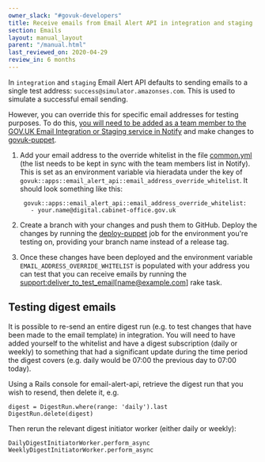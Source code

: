 ```yaml
---
owner_slack: "#govuk-developers"
title: Receive emails from Email Alert API in integration and staging
section: Emails
layout: manual_layout
parent: "/manual.html"
last_reviewed_on: 2020-04-29
review_in: 6 months
---
```


In `integration` and `staging` Email Alert API defaults to sending emails
to a single test address: `success@simulator.amazonses.com`. This is used to
simulate a successful email sending.

However, you can override this for specific email addresses for testing
purposes. To do this, [you will need to be added as a team member to
the GOV.UK Email Integration or Staging service in Notify][add-in-notify] and
make changes to [govuk-puppet].

[add-in-notify]: /manual/govuk-notify.html#receiving-emails-from-govuk-notify

1. Add your email address to the override whitelist in the file [common.yml](https://github.com/alphagov/govuk-puppet/blob/master/hieradata_aws/common.yaml#L540-L568) (the list needs to be kept in sync with the team members list in Notify). This is set as an environment variable via hieradata under the key of
   `govuk::apps::email_alert_api::email_address_override_whitelist`. It should look something like this:

   ```
    govuk::apps::email_alert_api::email_address_override_whitelist:
      - your.name@digital.cabinet-office.gov.uk
   ```

2. Create a branch with your changes and push them to GitHub. Deploy the changes by running the [deploy-puppet](https://deploy.integration.publishing.service.gov.uk/job/Deploy_Puppet) job for the environment you're testing on, providing your branch name instead of a release tag.

3. Once these changes have been deployed and the environment variable `EMAIL_ADDRESS_OVERRIDE_WHITELIST` is populated with your address you can test that you can receive emails by running the [support:deliver_to_test_email[name@example.com]](https://deploy.integration.publishing.service.gov.uk/job/run-rake-task/parambuild/?TARGET_APPLICATION=email-alert-api&MACHINE_CLASS=email_alert_api&RAKE_TASK=support:deliver_to_test_email[your.name@digital.cabinet-office.gov.uk]) rake task.

## Testing digest emails

It is possible to re-send an entire digest run (e.g. to test changes that have been made to the email template) in integration.  You will need to have added yourself to the whitelist and have a digest subscription (daily or weekly) to something that had a significant update during the time period the digest covers (e.g. daily would be 07:00 the previous day to 07:00 today).

Using a Rails console for email-alert-api, retrieve the digest run that you wish to resend, then delete it, e.g.

```
digest = DigestRun.where(range: 'daily').last
DigestRun.delete(digest)
```

Then rerun the relevant digest initiator worker (either daily or weekly):

```
DailyDigestInitiatorWorker.perform_async
WeeklyDigestInitiatorWorker.perform_async
```

[Notify]: https://www.notifications.service.gov.uk
[govuk-secrets]: https://github.com/alphagov/govuk-secrets
[govuk-puppet]: https://github.com/alphagov/govuk-puppet
[rake task]: https://github.com/alphagov/email-alert-api/blob/master/lib/tasks/support.rake#L142

